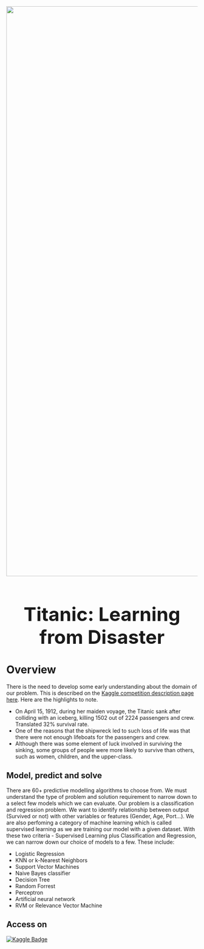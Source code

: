 <img src = "https://www.tvinsider.com/wp-content/uploads/2020/10/TITANIC-1420x798.jpg" width = "1500"> 

<h1 align = 'center', style="font-size:50px"> Titanic: Learning from Disaster</h1>


# Overview
There is the need to develop some early understanding about the domain of our problem. This is described on the [Kaggle competition description page here](https://www.kaggle.com/c/titanic). Here are the highlights to note.
- On April 15, 1912, during her maiden voyage, the Titanic sank after colliding with an iceberg, killing 1502 out of 2224 passengers and crew. Translated 32% survival rate.
- One of the reasons that the shipwreck led to such loss of life was that there were not enough lifeboats for the passengers and crew.
- Although there was some element of luck involved in surviving the sinking, some groups of people were more likely to survive than others, such as women, children, and the upper-class.

 ## Model, predict and solve
There are 60+ predictive modelling algorithms to choose from. We must understand the type of problem and solution requirement to narrow down to a select few models which we can evaluate. Our problem is a classification and regression problem. We want to identify relationship between output (Survived or not) with other variables or features (Gender, Age, Port...). We are also perfoming a category of machine learning which is called supervised learning as we are training our model with a given dataset. With these two criteria - Supervised Learning plus Classification and Regression, we can narrow down our choice of models to a few. These include:

- Logistic Regression
- KNN or k-Nearest Neighbors
- Support Vector Machines
- Naive Bayes classifier
- Decision Tree
- Random Forrest
- Perceptron
- Artificial neural network
- RVM or Relevance Vector Machine  


## Access on
[![Kaggle Badge](https://img.shields.io/badge/-Kaggle-0e76a8?style=flat&labelColor=0e76a8&logo=dev.to&logoColor=white)](https://www.kaggle.com/code/nurudeenabdulsalaam/titanic-marchine-learning-learn-from-disaster/edit)
